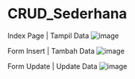 # CRUD_Sederhana
Index Page | Tampil Data
![image](https://github.com/rizkybudi2826/CRUD_Sederhana/assets/53458876/cd66cbc3-d85b-4f60-bcad-7a5b74c9f546)

Form Insert | Tambah Data
![image](https://github.com/rizkybudi2826/CRUD_Sederhana/assets/53458876/f6c4afbb-6616-45bc-b0ac-dd1c2428258c)

Form Update | Update Data
![image](https://github.com/rizkybudi2826/CRUD_Sederhana/assets/53458876/272c9baf-da7b-4dff-92d3-0def58f99657)

